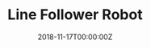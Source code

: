 ---
title: Line Follower Robot
summary: A microcontroller-based autonomous robot that follows a path using infrared sensors and motor driver.
tags:
  - Embedded
date: '2018-11-17T00:00:00Z'
weight: 1

# Optional external URL for project (replaces project detail page).
external_link: 'https://github.com/tusharmalankiya/Line-Follower-Robot'

image:
  caption: ''
  focal_point: Smart
---